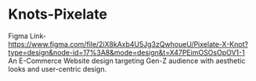 # Knots-Pixelate
Figma Link- https://www.figma.com/file/2iX8kAxb4U5Jg3zQwhoueU/Pixelate-X-Knot?type=design&node-id=17%3A8&mode=design&t=X47PEimOSOsOpOV1-1
An E-Commerce Website design targeting Gen-Z audience with aesthetic looks and user-centric design.
